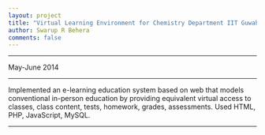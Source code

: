 ```yaml
---
layout: project
title: "Virtual Learning Environment for Chemistry Department IIT Guwahati"
author: Swarup R Behera
comments: false
---
```

___
May-June 2014
___
Implemented an e-learning education system based on web that models conventional in-person education by providing equivalent virtual access to classes, class content, tests, homework, grades, assessments. Used HTML, PHP, JavaScript, MySQL. 

___
